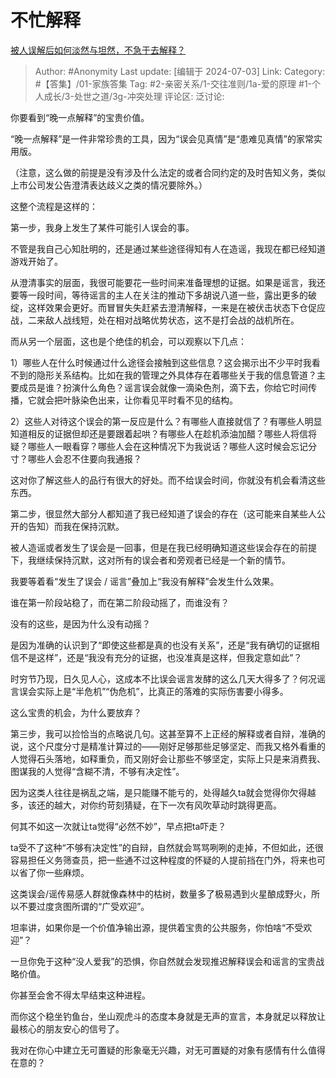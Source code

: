 # 不忙解释
[被人误解后如何淡然与坦然，不急于去解释？](https://www.zhihu.com/question/35851321/answer/3550136971)

> Author: #Anonymity
> Last update: [编辑于 2024-07-03]
> Link:
> Category: #【答集】/01-家族答集 
> Tag: #2-亲密关系/1-交往准则/1a-爱的原理 #1-个人成长/3-处世之道/3g-冲突处理 
> 评论区:
> 泛讨论:

你要看到“晚一点解释”的宝贵价值。

“晚一点解释”是一件非常珍贵的工具，因为“误会见真情”是“患难见真情”的家常实用版。

（注意，这么做的前提是没有涉及什么法定的或者合同约定的及时告知义务，类似上市公司发公告澄清表达歧义之类的情况要除外。）

这整个流程是这样的：

第一步，我身上发生了某件可能引人误会的事。

不管是我自己心知肚明的，还是通过某些途径得知有人在造谣，我现在都已经知道游戏开始了。

从澄清事实的层面，我很可能要花一些时间来准备理想的证据。如果是谣言，我还要等一段时间，等待谣言的主人在关注的推动下多胡说八道一些，露出更多的破绽，这样效果会更好。而冒冒失失赶紧去澄清解释，一来是在被伏击状态下仓促应战，二来敌人战线短，处在相对战略优势状态，这不是打会战的战机所在。

而从另一个层面，这也是个绝佳的机会，可以观察以下几点：

1）哪些人在什么时候通过什么途径会接触到这些信息？这会揭示出不少平时我看不到的隐形关系结构。比如在我的管理之外具体存在着哪些关于我的信息管道？主要成员是谁？扮演什么角色？谣言误会就像一滴染色剂，滴下去，你给它时间传播，它就会把叶脉染色出来，让你看见平时看不见的结构。

2）这些人对待这个误会的第一反应是什么？有哪些人直接就信了？有哪些人明显知道相反的证据但却还是要跟着起哄？有哪些人在趁机添油加醋？哪些人将信将疑？哪些人一眼看穿？哪些人会在这种情况下为我说话？哪些人这时候会忘记分寸？哪些人会忍不住要向我通报？

这对你了解这些人的品行有很大的好处。而不给误会时间，你就没有机会看清这些东西。

第二步，很显然大部分人都知道了我已经知道了误会的存在（这可能来自某些人公开的告知）而我在保持沉默。

被人造谣或者发生了误会是一回事，但是在我已经明确知道这些误会存在的前提下，我继续保持沉默，这对所有的误会者和旁观者已经是一个新的情节。

我要等着看“发生了误会 / 谣言”叠加上“我没有解释”会发生什么效果。

谁在第一阶段站稳了，而在第二阶段动摇了，而谁没有？

没有的这些，是因为什么没有动摇？

是因为准确的认识到了“即使这些都是真的也没有关系”，还是“我有确切的证据相信不是这样”，还是“我没有充分的证据，也没准真是这样，但我定意如此”？

时穷节乃现，日久见人心，这成本不比误会谣言发酵的这么几天大得多了？何况谣言误会实际上是“半危机”“伪危机”，比真正的落难的实际伤害要小得多。

这么宝贵的机会，为什么要放弃？

第三步，我可以捡恰当的点略说几句。这甚至算不上正经的解释或者自辩，准确的说，这个尺度分寸是精准计算过的——刚好足够那些足够坚定、而我又格外看重的人觉得石头落地，如释重负，而又刚好会让那些不够坚定，实际上只是来消费我、图谋我的人觉得“含糊不清，不够有决定性”。

因为这类人往往是祸乱之端，是只能赚不能亏的，处得越久ta就会觉得你欠得越多，该还的越大，对你约苛刻猜疑，在下一次有风吹草动时跳得更高。

何其不如这一次就让ta觉得“必然不妙”，早点把ta吓走？

ta受不了这种“不够有决定性”的自辩，自然就会骂骂咧咧的走掉，不但如此，还很容易担任义务筛查员，把一些通不过这种程度的怀疑的人提前挡在门外，将来也可以省了你一些麻烦。

这类误会/谣传易感人群就像森林中的枯树，数量多了极易遇到火星酿成野火，所以不要过度贪图所谓的“广受欢迎”。

坦率讲，如果你是一个价值净输出源，提供着宝贵的公共服务，你怕啥“不受欢迎”？

一旦你免于这种“没人爱我”的恐惧，你自然就会发现推迟解释误会和谣言的宝贵战略价值。

你甚至会舍不得太早结束这种进程。

而你这个稳坐钓鱼台，坐山观虎斗的态度本身就是无声的宣言，本身就足以释放让最核心的朋友安心的信号了。

我对在你心中建立无可置疑的形象毫无兴趣，对无可置疑的对象有感情有什么值得在意的？
